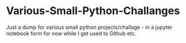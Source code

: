 # Various-Small-Python-Challanges
Just a dump for various small python projects/challage - in a jupyter notebook form for now while I get used to Github etc.
